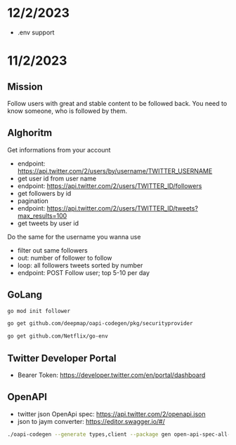 # 12/2/2023
- .env support

# 11/2/2023

## Mission
Follow users with great and stable content to be followed back.
You need to know someone, who is followed by them.

## Alghoritm
Get informations from your account
- endpoint: https://api.twitter.com/2/users/by/username/TWITTER_USERNAME
- get user id from user name
- endpoint: https://api.twitter.com/2/users/TWITTER_ID/followers
- get followers by id
- pagination
- endpoint: https://api.twitter.com/2/users/TWITTER_ID/tweets?max_results=100
- get tweets by user id

Do the same for the username you wanna use
- filter out same followers
- out: number of follower to follow
- loop: all followers tweets sorted by number
- endpoint: POST Follow user; top 5-10 per day

## GoLang
```sh
go mod init follower
```

```sh
go get github.com/deepmap/oapi-codegen/pkg/securityprovider
```

```sh
go get github.com/Netflix/go-env
```

## Twitter Developer Portal
- Bearer Token: https://developer.twitter.com/en/portal/dashboard

## OpenAPI
- twitter json OpenApi spec: https://api.twitter.com/2/openapi.json
- json to jaym converter: https://editor.swagger.io/#/

```sh
./oapi-codegen --generate types,client --package gen open-api-spec-all-components.json > twitter-user-by-username.gen.go
```
